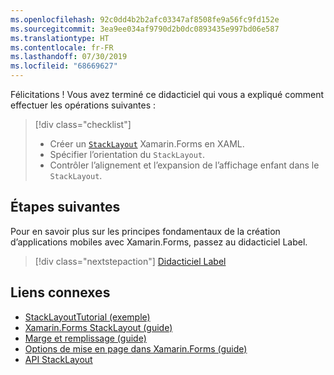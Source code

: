```yaml
---
ms.openlocfilehash: 92c0dd4b2b2afc03347af8508fe9a56fc9fd152e
ms.sourcegitcommit: 3ea9ee034af9790d2b0dc0893435e997bd06e587
ms.translationtype: HT
ms.contentlocale: fr-FR
ms.lasthandoff: 07/30/2019
ms.locfileid: "68669627"
---
```

Félicitations ! Vous avez terminé ce didacticiel qui vous a expliqué comment effectuer les opérations suivantes :

> [!div class="checklist"]
> - Créer un [`StackLayout`](xref:Xamarin.Forms.StackLayout) Xamarin.Forms en XAML.
> - Spécifier l’orientation du `StackLayout`.
> - Contrôler l’alignement et l’expansion de l’affichage enfant dans le `StackLayout`.

## <a name="next-steps"></a>Étapes suivantes

Pour en savoir plus sur les principes fondamentaux de la création d’applications mobiles avec Xamarin.Forms, passez au didacticiel Label.

> [!div class="nextstepaction"]
> [Didacticiel Label](~/get-started/tutorials/label/index.yml)

## <a name="related-links"></a>Liens connexes

- [StackLayoutTutorial (exemple)](https://docs.microsoft.com/samples/xamarin/xamarin-forms-samples/getstarted-tutorials-stacklayouttutorial/)
- [Xamarin.Forms StackLayout (guide)](~/xamarin-forms/user-interface/layouts/stack-layout.md)
- [Marge et remplissage (guide)](~/xamarin-forms/user-interface/layouts/margin-and-padding.md)
- [Options de mise en page dans Xamarin.Forms (guide)](~/xamarin-forms/user-interface/layouts/layout-options.md)
- [API StackLayout](xref:Xamarin.Forms.StackLayout)
